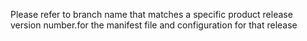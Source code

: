 Please refer to branch name that matches a specific product release version number.for the manifest file and configuration for that release

